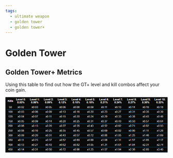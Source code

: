 ```yaml
---
tags:
  - ultimate weapon
  - golden tower
  - golden tower+
---
```


# Golden Tower

## Golden Tower+ Metrics

Using this table to find out how the GT+ level and kill combos affect your coin gain. 

![Golden Tower+](../assets/images/ultimate-weapons/golden-tower-plus-metric.png)